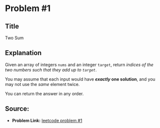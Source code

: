 # Problem #1

## Title

Two Sum

## Explanation

Given an array of integers `nums` and an integer `target`, return *indices of the two numbers such that they add up to `target`*.

You may assume that each input would have ***exactly* one solution**, and you may not use the *same* element twice.

You can return the answer in any order.

## Source:

* **Problem Link:** [leetcode problem #1](https://leetcode.com/problems/two-sum/)


